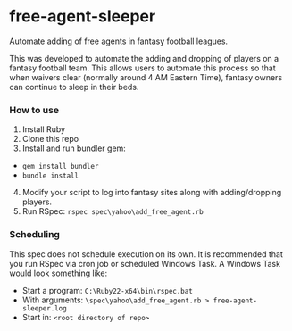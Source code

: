 <!--
  Title: Free Agent Sleeper for Fantasy Football Leagues
  Description: Automatically add free agents in fantasy football leagues. Written in Ruby leveraging Selenium Webdriver.
  Author: Philip Fong
  -->

# free-agent-sleeper
Automate adding of free agents in fantasy football leagues.

This was developed to automate the adding and dropping of players on a fantasy football team. This allows users to automate this process so that when waivers clear (normally around 4 AM Eastern Time), fantasy owners can continue to sleep in their beds.

### How to use ###

1. Install Ruby
2. Clone this repo
3. Install and run bundler gem:
* `gem install bundler`
* `bundle install`
4. Modify your script to log into fantasy sites along with adding/dropping players.
5. Run RSpec: `rspec spec\yahoo\add_free_agent.rb`

### Scheduling ###

This spec does not schedule execution on its own. It is recommended that you run RSpec via cron job or scheduled Windows Task.  A Windows Task would look something like:

* Start a program: `C:\Ruby22-x64\bin\rspec.bat`
* With arguments: `\spec\yahoo\add_free_agent.rb > free-agent-sleeper.log`
* Start in: `<root directory of repo>`
